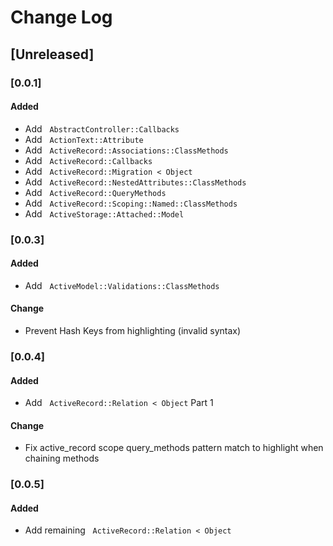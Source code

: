 # Change Log

## [Unreleased]

### [0.0.1]

#### Added
- Add &nbsp; `AbstractController::Callbacks`
- Add &nbsp; `ActionText::Attribute`
- Add &nbsp; `ActiveRecord::Associations::ClassMethods`
- Add &nbsp; `ActiveRecord::Callbacks`
- Add &nbsp; `ActiveRecord::Migration < Object`
- Add &nbsp; `ActiveRecord::NestedAttributes::ClassMethods`
- Add &nbsp; `ActiveRecord::QueryMethods`
- Add &nbsp; `ActiveRecord::Scoping::Named::ClassMethods`
- Add &nbsp; `ActiveStorage::Attached::Model`

### [0.0.3]
#### Added
- Add &nbsp; `ActiveModel::Validations::ClassMethods`

#### Change
- Prevent Hash Keys from highlighting (invalid syntax)

### [0.0.4]
#### Added
- Add &nbsp; `ActiveRecord::Relation < Object` Part 1

#### Change
- Fix active_record scope query_methods pattern match to highlight when chaining methods

### [0.0.5]
#### Added
- Add remaining &nbsp; `ActiveRecord::Relation < Object`
